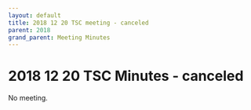 ```yaml
---
layout: default
title: 2018 12 20 TSC meeting - canceled
parent: 2018
grand_parent: Meeting Minutes
---
```

# 2018 12 20 TSC Minutes - canceled

No meeting.
